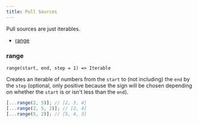 ```yaml
---
title: Pull Sources
---
```


Pull sources are just iterables.

- [range](#range)

### range

`range(start, end, step = 1) => Iterable`

Creates an iterable of numbers from the `start` to (not including) the `end` by the `step` (optional, only positive because the sign will be chosen depending on whether the `start` is or isn't less than the `end`).

```js
[...range(2, 5)]; // [2, 3, 4]
[...range(2, 5, 2)]; // [2, 4]
[...range(5, 2)]; // [5, 4, 3]
```
